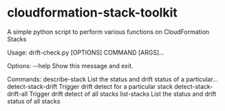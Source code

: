# cloudformation-stack-toolkit
A simple python script to perform various functions on CloudFormation Stacks

Usage: drift-check.py [OPTIONS] COMMAND [ARGS]...

Options:
  --help  Show this message and exit.

Commands:
  describe-stack          List the status and drift status of a particular...
  detect-stack-drift      Trigger drift detect for a particular stack
  detect-stack-drift-all  Trigger drift detect of all stacks
  list-stacks             List the status and drift status of all stacks
